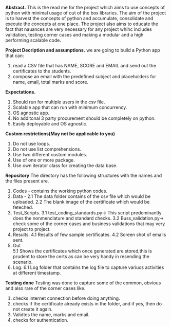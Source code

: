 **Abstract.**
This is the read me for the project which aims to use concepts of python with minimal usage of out of the box libraries.
The aim of the project is to harvest the concepts of python and accumulate, consolidate and execute the concepts at one place.
The project also aims to educate the fact that nauances are very necessary for any project whihc includes validation, testing corner cases 
and making a modular and a high performing scalable code.

**Project Decription and assumptions.**
we are going to build a Python app that can:
1. read a CSV file that has NAME, SCORE and EMAIL and send out the certificates to the students.
2. compose an email with the predefined subject and placeholders for name, email, total marks and score.


**Expectations.**
1. Should run for multiple users in the csv file.
2. Scalable app that can run with minimum concurrency.
3. OS agnostic app.
4. No additonal 3 party procurement should be completely on python.
5. Easily deployable and OS agnostic.

**Custom restrictions(May not be applicable to you)**
1. Do not use loops.
2. Do not use list comprehensions.
3. Use two different custom modules.
4. Use of one or more package.
5. Use own iterator class for creating the data base.

**Repository**
The directory has the following structures with the names and the files present are.
1. Codes - contains the working python codes.
2. Data - 
         2.1 The data folder contains of the csv file which would be uploaded.
         2.2 The blank image of the certificate which would be feteched.
3. Test_Scripts.
          3.1 test_coding_standards.py-> This script predominantly does the nonmenclature and standard checks.
          3.2 Buss_validation.py-> check some of the corner cases and business validations that may very project to project.
4. Results.
           4.1 Results of few sample certificates.
           4.2 Screen shot of emails sent.
5. Out   
           5.1 Shows the certificates which once generated are stored,this is prudent to store the certs as can be very handy in resending the scenario.
6. Log.
            6.1 Log folder that contains the log file to capture variuos activities at different timestamp.
          
**Testing done**
Testing was done to capture some of the common, obvious and also rare of the corner cases like.
1. checks internet connection before doing anything.
2. checks if the certificate already exists in the folder, and if yes, then do not create it again.
3. Validtes the name, marks and email.
4. checks for authentication.

